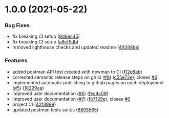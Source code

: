 # 1.0.0 (2021-05-22)


### Bug Fixes

* fix breaking CI setup ([9d6ec45](https://github.com/vickywane/ambianic-subscriptions/commit/9d6ec455276c65811a21f599448b5deec9a5caf7))
* fix breaking CI setup ([a8ef5db](https://github.com/vickywane/ambianic-subscriptions/commit/a8ef5db11754950b5706e801fdbb31a34a6475ca))
* removed lighthouse checks and updated readme ([49288ba](https://github.com/vickywane/ambianic-subscriptions/commit/49288baf78e296b0fe6c135a312fbafd71bc9640))


### Features

* added postman API test created with newman to CI ([f12e8ab](https://github.com/vickywane/ambianic-subscriptions/commit/f12e8abd0a63631794d6fdd422c11e8348b93947))
* corrected semantic release steps on gh ci ([#8](https://github.com/vickywane/ambianic-subscriptions/issues/8)) ([c55e72e](https://github.com/vickywane/ambianic-subscriptions/commit/c55e72e732307ecd79741d9396d6071276b5a537)), closes [#6](https://github.com/vickywane/ambianic-subscriptions/issues/6)
* implemented automatic publishing to github pages on each deployment ([#5](https://github.com/vickywane/ambianic-subscriptions/issues/5)) ([18299ea](https://github.com/vickywane/ambianic-subscriptions/commit/18299ea94cb35f3e7d38d47dd7b3e8b633972598))
* improved user documentation ([#6](https://github.com/vickywane/ambianic-subscriptions/issues/6)) ([fec4c09](https://github.com/vickywane/ambianic-subscriptions/commit/fec4c09867958f226c1bf8b66b732e0e68fc1d9d))
* improved user documentation ([#7](https://github.com/vickywane/ambianic-subscriptions/issues/7)) ([fb7129e](https://github.com/vickywane/ambianic-subscriptions/commit/fb7129e3ded828ad51e8440a433262f85c99db4f)), closes [#6](https://github.com/vickywane/ambianic-subscriptions/issues/6)
* project CI ([42f3999](https://github.com/vickywane/ambianic-subscriptions/commit/42f39991a24221bc451944bf6f3f985ecd7ca0e7))
* updated postman tests suites ([6893565](https://github.com/vickywane/ambianic-subscriptions/commit/6893565ab429ca5d4aca4c446871536c34e95cad))
